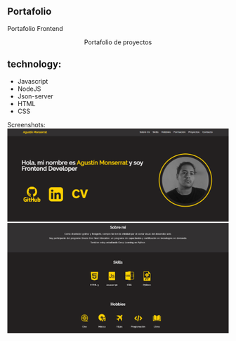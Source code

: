 ## Portafolio
Portafolio Frontend


<p align="center">Portafolio de proyectos</p>

##  technology:
* Javascript
* NodeJS
* Json-server
* HTML
* CSS

Screenshots:
![image](https://github.com/Monserrat-Data/Portafolio/blob/main/assets/SC1.png?raw=true)
![image](https://github.com/Monserrat-Data/Portafolio/blob/main/assets/SC2.png?raw=true)
